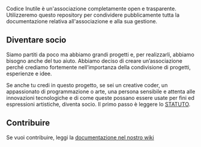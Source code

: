 Codice Inutile è un'associazione completamente open e trasparente. Utilizzeremo questo repository per condividere pubblicamente tutta la documentazione relativa all'associazione e alla sua gestione.

## Diventare socio
Siamo partiti da poco ma abbiamo grandi progetti e, per realizzarli, abbiamo bisogno anche del tuo aiuto. Abbiamo deciso di creare un’associazione perché crediamo fortemente nell’importanza della condivisione di progetti, esperienze e idee.

Se anche tu credi in questo progetto, se sei un creative coder, un appassionato di programmazione o arte, una persona sensibile e attenta alle innovazioni tecnologiche e di come queste possano essere usate per fini ed espressioni artistiche, diventa socio. Il primo passo è leggere lo [STATUTO](STATUTO.md).

## Contribuire
Se vuoi contribuire, leggi la [documentazione nel nostro wiki](https://github.com/codiceinutile/codiceinutile-docs/wiki)
